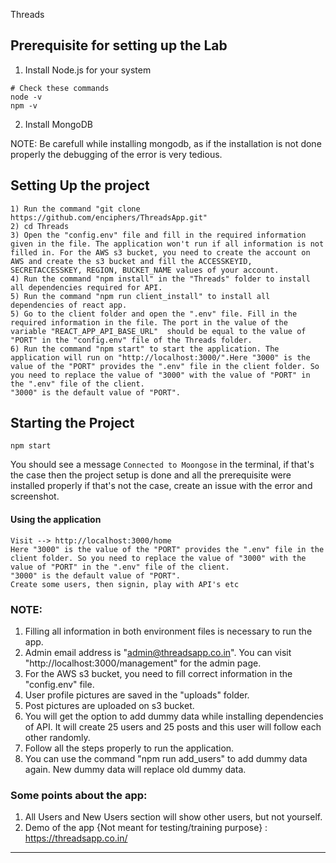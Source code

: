 Threads

## Prerequisite for setting up the Lab

1. Install Node.js for your system

```
# Check these commands
node -v
npm -v
```

2. Install MongoDB

NOTE: Be carefull while installing mongodb, as if the installation is not done properly the debugging of the error is very tedious.

## Setting Up the project

```
1) Run the command "git clone https://github.com/enciphers/ThreadsApp.git"
2) cd Threads
3) Open the "config.env" file and fill in the required information given in the file. The application won't run if all information is not filled in. For the AWS s3 bucket, you need to create the account on AWS and create the s3 bucket and fill the ACCESSKEYID, SECRETACCESSKEY, REGION, BUCKET_NAME values of your account.
4) Run the command "npm install" in the "Threads" folder to install all dependencies required for API.
5) Run the command "npm run client_install" to install all dependencies of react app.
5) Go to the client folder and open the ".env" file. Fill in the required information in the file. The port in the value of the variable "REACT_APP_API_BASE_URL"  should be equal to the value of "PORT" in the "config.env" file of the Threads folder.
6) Run the command "npm start" to start the application. The application will run on "http://localhost:3000/".Here "3000" is the value of the "PORT" provides the ".env" file in the client folder. So you need to replace the value of "3000" with the value of "PORT" in the ".env" file of the client.
"3000" is the default value of "PORT".
```

## Starting the Project

```
npm start
```

You should see a message `Connected to Moongose` in the terminal, if that's the case then the project setup is done and all the prerequisite were installed properly
if that's not the case, create an issue with the error and screenshot.

#### Using the application

```
Visit --> http://localhost:3000/home
Here "3000" is the value of the "PORT" provides the ".env" file in the client folder. So you need to replace the value of "3000" with the value of "PORT" in the ".env" file of the client.
"3000" is the default value of "PORT".
Create some users, then signin, play with API's etc
```

### NOTE:

1. Filling all information in both environment files is necessary to run the app.
2. Admin email address is "[admin@threadsapp.co.in](mailto:admin@threadsapp.co.in)". You can visit "http://localhost:3000/management" for the admin page.
3. For the AWS s3 bucket, you need to fill correct information in the "config.env" file.
4. User profile pictures are saved in the "uploads" folder.
5. Post pictures are uploaded on s3 bucket.
6. You will get the option to add dummy data while installing dependencies of API. It will create 25 users and 25 posts and this user will follow each other randomly.
7. Follow all the steps properly to run the application.
8. You can use the command "npm run add_users" to add dummy data again. New dummy data will replace old dummy data.

### Some points about the app:
1. All Users and New Users section will show other users, but not yourself. 
2. Demo of the app {Not meant for testing/training purpose} : https://threadsapp.co.in/ 



--------------------

